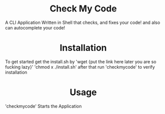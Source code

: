 <h1 align="center">Check My Code</h1>
A CLI Application Written in Shell that checks, and fixes your code! and also can autocomplete your code!</p>

<h1 align="center">Installation</h1>
To get started get the install.sh by 'wget {put the link here later you are so fucking lazy}' 'chmod x ./install.sh' after that run 'checkmycode' to verify installation</p>


<h1 align="center">Usage</h1>
'checkmycode' Starts the Application</p>
